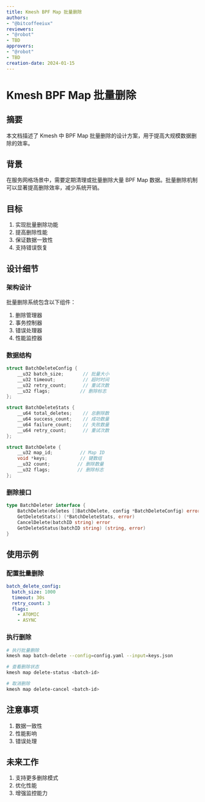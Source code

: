 ```yaml
---
title: Kmesh BPF Map 批量删除
authors:
- "@bitcoffeeiux"
reviewers:
- "@robot"
- TBD
approvers:
- "@robot"
- TBD
creation-date: 2024-01-15
---
```


# Kmesh BPF Map 批量删除

## 摘要

本文档描述了 Kmesh 中 BPF Map 批量删除的设计方案，用于提高大规模数据删除的效率。

## 背景

在服务网格场景中，需要定期清理或批量删除大量 BPF Map 数据。批量删除机制可以显著提高删除效率，减少系统开销。

## 目标

1. 实现批量删除功能
2. 提高删除性能
3. 保证数据一致性
4. 支持错误恢复

## 设计细节

### 架构设计

批量删除系统包含以下组件：

1. 删除管理器
2. 事务控制器
3. 错误处理器
4. 性能监控器

### 数据结构

```c
struct BatchDeleteConfig {
    __u32 batch_size;       // 批量大小
    __u32 timeout;          // 超时时间
    __u32 retry_count;      // 重试次数
    __u32 flags;           // 删除标志
};

struct BatchDeleteStats {
    __u64 total_deletes;    // 总删除数
    __u64 success_count;    // 成功数量
    __u64 failure_count;    // 失败数量
    __u64 retry_count;      // 重试次数
};

struct BatchDelete {
    __u32 map_id;          // Map ID
    void *keys;            // 键数组
    __u32 count;          // 删除数量
    __u32 flags;          // 删除标志
};
```

### 删除接口

```go
type BatchDeleter interface {
    BatchDelete(deletes []BatchDelete, config *BatchDeleteConfig) error
    GetDeleteStats() (*BatchDeleteStats, error)
    CancelDelete(batchID string) error
    GetDeleteStatus(batchID string) (string, error)
}
```

## 使用示例

### 配置批量删除

```yaml
batch_delete_config:
  batch_size: 1000
  timeout: 30s
  retry_count: 3
  flags:
    - ATOMIC
    - ASYNC
```

### 执行删除

```bash
# 执行批量删除
kmesh map batch-delete --config=config.yaml --input=keys.json

# 查看删除状态
kmesh map delete-status <batch-id>

# 取消删除
kmesh map delete-cancel <batch-id>
```

## 注意事项

1. 数据一致性
2. 性能影响
3. 错误处理

## 未来工作

1. 支持更多删除模式
2. 优化性能
3. 增强监控能力 